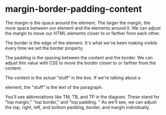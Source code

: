 # margin-border-padding-content
The margin is the space around the element. The larger the margin, the more space between 
our element and the elements around it. We can adjust the margin to move our HTML elements closer to or farther from each other.

The border is the edge of the element. It's what we've been making visible every time we set the border property.

The padding is the spacing between the content and the border. We can adjust this value with CSS to move the 
border closer to or farther from the content.

The content is the actual "stuff" in the box. If we're talking about a <p> element, the "stuff" is the text of the paragraph.

You'll see abbreviations like TM, TB, and TP in the diagram. These stand for "top margin," "top border," and "top padding.
" As we'll see, we can adjust the top, right, left, and bottom padding, border, and margin individually.
